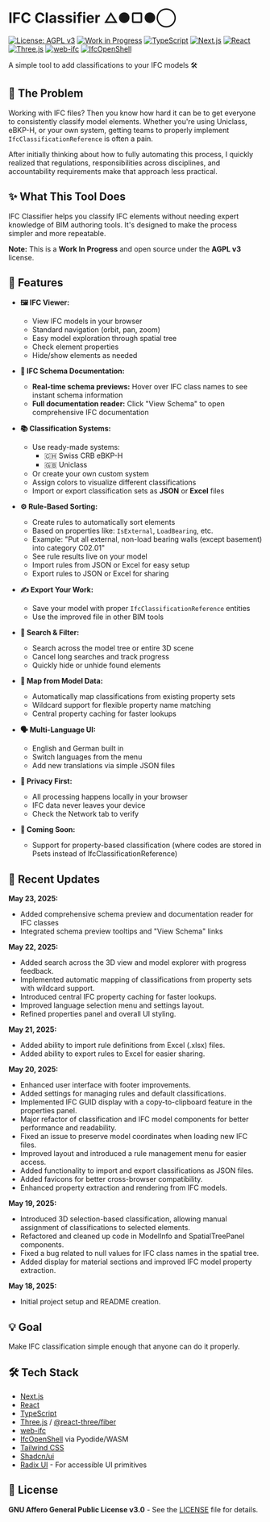 # IFC Classifier △●▢●◯

[![License: AGPL v3](https://img.shields.io/badge/License-AGPL%20v3-blue.svg)](https://www.gnu.org/licenses/agpl-3.0)
[![Work in Progress](https://img.shields.io/badge/Status-WIP-orange.svg)]()
[![TypeScript](https://img.shields.io/badge/TypeScript-3178C6.svg?logo=typescript&logoColor=white)]()
[![Next.js](https://img.shields.io/badge/Next.js-000000.svg?logo=nextdotjs&logoColor=white)]()
[![React](https://img.shields.io/badge/React-61DAFB.svg?logo=react&logoColor=black)]()
[![Three.js](https://img.shields.io/badge/Three.js-000000.svg?logo=threedotjs&logoColor=white)]()
[![web-ifc](https://img.shields.io/badge/web--ifc-lightgrey.svg)]()
[![IfcOpenShell](https://img.shields.io/badge/IfcOpenShell-red.svg)]()

A simple tool to add classifications to your IFC models 🛠️

## 🎯 The Problem

Working with IFC files? Then you know how hard it can be to get everyone to consistently classify model elements. Whether you're using Uniclass, eBKP-H, or your own system, getting teams to properly implement `IfcClassificationReference` is often a pain.

After initially thinking about how to fully automating this process, I quickly realized that regulations, responsibilities across disciplines, and accountability requirements make that approach less practical.

## ✨ What This Tool Does

IFC Classifier helps you classify IFC elements without needing expert knowledge of BIM authoring tools. It's designed to make the process simpler and more repeatable.

**Note:** This is a **Work In Progress** and open source under the **AGPL v3** license.

## 🌟 Features

- **🖼️ IFC Viewer:**

  - View IFC models in your browser
  - Standard navigation (orbit, pan, zoom)
  - Easy model exploration through spatial tree
  - Check element properties
  - Hide/show elements as needed

- **📖 IFC Schema Documentation:**

  - **Real-time schema previews:** Hover over IFC class names to see instant schema information
  - **Full documentation reader:** Click "View Schema" to open comprehensive IFC documentation

- **📚 Classification Systems:**

  - Use ready-made systems:
    - 🇨🇭 Swiss CRB eBKP-H
    - 🇬🇧 Uniclass
  - Or create your own custom system
  - Assign colors to visualize different classifications
  - Import or export classification sets as **JSON** or **Excel** files

- **⚙️ Rule-Based Sorting:**

  - Create rules to automatically sort elements
  - Based on properties like: `IsExternal`, `LoadBearing`, etc.
  - Example: "Put all external, non-load bearing walls (except basement) into category C02.01"
  - See rule results live on your model
  - Import rules from JSON or Excel for easy setup
  - Export rules to JSON or Excel for sharing

- **✍️ Export Your Work:**

  - Save your model with proper `IfcClassificationReference` entities
  - Use the improved file in other BIM tools

- **🔎 Search & Filter:**

  - Search across the model tree or entire 3D scene
  - Cancel long searches and track progress
  - Quickly hide or unhide found elements

- **🔄 Map from Model Data:**

  - Automatically map classifications from existing property sets
  - Wildcard support for flexible property name matching
  - Central property caching for faster lookups

- **🗣️ Multi-Language UI:**

  - English and German built in
  - Switch languages from the menu
  - Add new translations via simple JSON files

- **🔐 Privacy First:**

  - All processing happens locally in your browser
  - IFC data never leaves your device
  - Check the Network tab to verify

- **🔮 Coming Soon:**
  - Support for property-based classification (where codes are stored in Psets instead of IfcClassificationReference)

## 🚀 Recent Updates

**May 23, 2025:**

- Added comprehensive schema preview and documentation reader for IFC classes
- Integrated schema preview tooltips and "View Schema" links 

**May 22, 2025:**

- Added search across the 3D view and model explorer with progress feedback.
- Implemented automatic mapping of classifications from property sets with wildcard support.
- Introduced central IFC property caching for faster lookups.
- Improved language selection menu and settings layout.
- Refined properties panel and overall UI styling.

**May 21, 2025:**

- Added ability to import rule definitions from Excel (.xlsx) files.
- Added ability to export rules to Excel for easier sharing.

**May 20, 2025:**

- Enhanced user interface with footer improvements.
- Added settings for managing rules and default classifications.
- Implemented IFC GUID display with a copy-to-clipboard feature in the properties panel.
- Major refactor of classification and IFC model components for better performance and readability.
- Fixed an issue to preserve model coordinates when loading new IFC files.
- Improved layout and introduced a rule management menu for easier access.
- Added functionality to import and export classifications as JSON files.
- Added favicons for better cross-browser compatibility.
- Enhanced property extraction and rendering from IFC models.

**May 19, 2025:**

- Introduced 3D selection-based classification, allowing manual assignment of classifications to selected elements.
- Refactored and cleaned up code in ModelInfo and SpatialTreePanel components.
- Fixed a bug related to null values for IFC class names in the spatial tree.
- Added display for material sections and improved IFC model property extraction.

**May 18, 2025:**

- Initial project setup and README creation.

## 💡 Goal

Make IFC classification simple enough that anyone can do it properly.

## 🛠️ Tech Stack

- [Next.js](https://nextjs.org/)
- [React](https://reactjs.org/)
- [TypeScript](https://www.typescriptlang.org/)
- [Three.js](https://threejs.org/) / [@react-three/fiber](https://docs.pmnd.rs/react-three-fiber)
- [web-ifc](https://github.com/IFCjs/web-ifc)
- [IfcOpenShell](https://ifcopenshell.org/) via Pyodide/WASM
- [Tailwind CSS](https://tailwindcss.com/)
- [Shadcn/ui](https://ui.shadcn.com/)
- [Radix UI](https://www.radix-ui.com/) - For accessible UI primitives

## 📄 License

**GNU Affero General Public License v3.0** - See the [LICENSE](./LICENSE) file for details.

